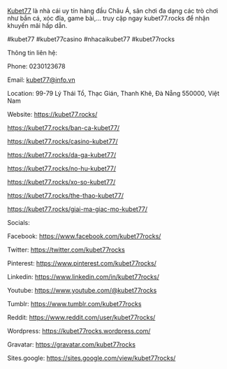 <a href="https://kubet77.rocks/">Kubet77</a> là nhà cái uy tín hàng đầu Châu Á, sân chơi đa dạng các trò chơi như bắn cá, xóc đĩa, game bài,... truy cập ngay kubet77.rocks để nhận khuyến mãi hấp dẫn.


#kubet77 #kubet77casino #nhacaikubet77 #kubet77rocks


Thông tin liên hệ:


Phone: 0230123678


Email: kubet77@info.vn


Location: 99-79 Lý Thái Tổ, Thạc Gián, Thanh Khê, Đà Nẵng 550000, Việt Nam


Website: <a href="https://kubet77.rocks/">https://kubet77.rocks/</a>


<a href="https://kubet77.rocks/ban-ca-kubet77/">https://kubet77.rocks/ban-ca-kubet77/</a>


<a href="https://kubet77.rocks/casino-kubet77/">https://kubet77.rocks/casino-kubet77/</a>


<a href="https://kubet77.rocks/da-ga-kubet77/">https://kubet77.rocks/da-ga-kubet77/</a>


<a href="https://kubet77.rocks/no-hu-kubet77/">https://kubet77.rocks/no-hu-kubet77/</a>


<a href="https://kubet77.rocks/xo-so-kubet77/">https://kubet77.rocks/xo-so-kubet77/</a>


<a href="https://kubet77.rocks/the-thao-kubet77/">https://kubet77.rocks/the-thao-kubet77/</a>


<a href="https://kubet77.rocks/giai-ma-giac-mo-kubet77/">https://kubet77.rocks/giai-ma-giac-mo-kubet77/</a>


Socials:


Facebook: <a href="https://www.facebook.com/kubet77rocks/">https://www.facebook.com/kubet77rocks/</a>


Twitter: <a href="https://twitter.com/kubet77rocks">https://twitter.com/kubet77rocks</a>


Pinterest: <a href="https://www.pinterest.com/kubet77rocks/">https://www.pinterest.com/kubet77rocks/</a>


Linkedin: <a href="https://www.linkedin.com/in/kubet77rocks/">https://www.linkedin.com/in/kubet77rocks/</a>


Youtube: <a href="https://www.youtube.com/@kubet77rocks">https://www.youtube.com/@kubet77rocks</a>


Tumblr: <a href="https://www.tumblr.com/kubet77rocks">https://www.tumblr.com/kubet77rocks</a>


Reddit: <a href="https://www.reddit.com/user/kubet77rocks/">https://www.reddit.com/user/kubet77rocks/</a>


Wordpress: <a href="https://kubet77rocks.wordpress.com/">https://kubet77rocks.wordpress.com/</a>


Gravatar: <a href="https://gravatar.com/kubet77rocks">https://gravatar.com/kubet77rocks</a>


Sites.google: <a href="https://sites.google.com/view/kubet77rocks/">https://sites.google.com/view/kubet77rocks/</a>